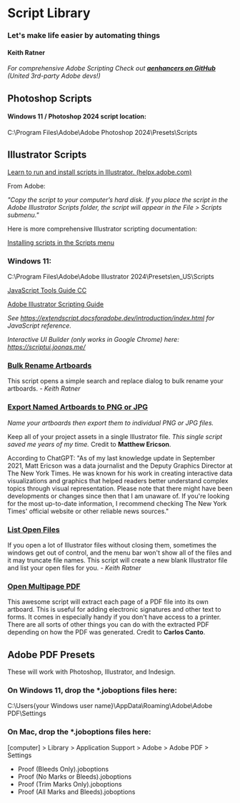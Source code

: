 # Script Library

### Let's make life easier by automating things

#### Keith Ratner

_For comprehensive Adobe Scripting Check out **[aenhancers on GitHub](https://github.com/aenhancers)** (United 3rd-party Adobe devs!)_

## Photoshop Scripts

#### Windows 11 / Photoshop 2024 script location:

C:\Program Files\Adobe\Adobe Photoshop 2024\Presets\Scripts

## Illustrator Scripts

[Learn to run and install scripts in Illustrator. (helpx.adobe.com)](https://helpx.adobe.com/illustrator/using/automation-scripts.html)

From Adobe:

_"Copy the script to your computer’s hard disk. If you place the script in the Adobe Illustrator Scripts folder, the script will appear in the File > Scripts submenu."_

Here is more comprehensive Illustrator scripting documentation:

[Installing scripts in the Scripts menu](https://ai-scripting.docsforadobe.dev/introduction/executingScripts.html#installing-scripts-in-the-scripts-menu)

### Windows 11:

C:\Program Files\Adobe\Adobe Illustrator 2024\Presets\en_US\Scripts

[JavaScript Tools Guide CC](https://extendscript.docsforadobe.dev/)

[Adobe Illustrator Scripting Guide](https://github.com/aenhancers/illustrator-scripting-guide)

_See https://extendscript.docsforadobe.dev/introduction/index.html for JavaScript reference._

_Interactive UI Builder (only works in Google Chrome) here: https://scriptui.joonas.me/_

### [Bulk Rename Artboards](ExportArtboards.jsx)

This script opens a simple search and replace dialog to bulk rename your artboards. _- Keith Ratner_

### [Export Named Artboards to PNG or JPG](ExportNamedArtboardsToPNGorJPG.jsx)

_Name your artboards then export them to individual PNG or JPG files._

Keep all of your project assets in a single Illustrator file. _This single script saved me years of my time._ Credit to **Matthew Ericson**.

According to ChatGPT: "As of my last knowledge update in September 2021, Matt Ericson was a data journalist and the Deputy Graphics Director at The New York Times. He was known for his work in creating interactive data visualizations and graphics that helped readers better understand complex topics through visual representation. Please note that there might have been developments or changes since then that I am unaware of. If you're looking for the most up-to-date information, I recommend checking The New York Times' official website or other reliable news sources."

### [List Open Files](ListOpenFiles.jsx)

If you open a lot of Illustrator files without closing them, sometimes the windows get out of control, and the menu bar won't show all of the files and it may truncate file names. This script will create a new blank Illustrator file and list your open files for you. _- Keith Ratner_

### [Open Multipage PDF](OpenMultipagePDF.jsx)

This awesome script will extract each page of a PDF file into its own artboard. This is useful for adding electronic signatures and other text to forms. It comes in especially handy if you don't have access to a printer. There are all sorts of other things you can do with the extracted PDF depending on how the PDF was generated. Credit to **Carlos Canto**.

## Adobe PDF Presets

These will work with Photoshop, Illustrator, and Indesign.

### On Windows 11, drop the \*.joboptions files here:

C:\Users\{your Windows user name}\AppData\Roaming\Adobe\Adobe PDF\Settings

### On Mac, drop the \*.joboptions files here:

[computer] > Library > Application Support > Adobe > Adobe PDF > Settings

- Proof (Bleeds Only).joboptions
- Proof (No Marks or Bleeds).joboptions
- Proof (Trim Marks Only).joboptions
- Proof (All Marks and Bleeds).joboptions
